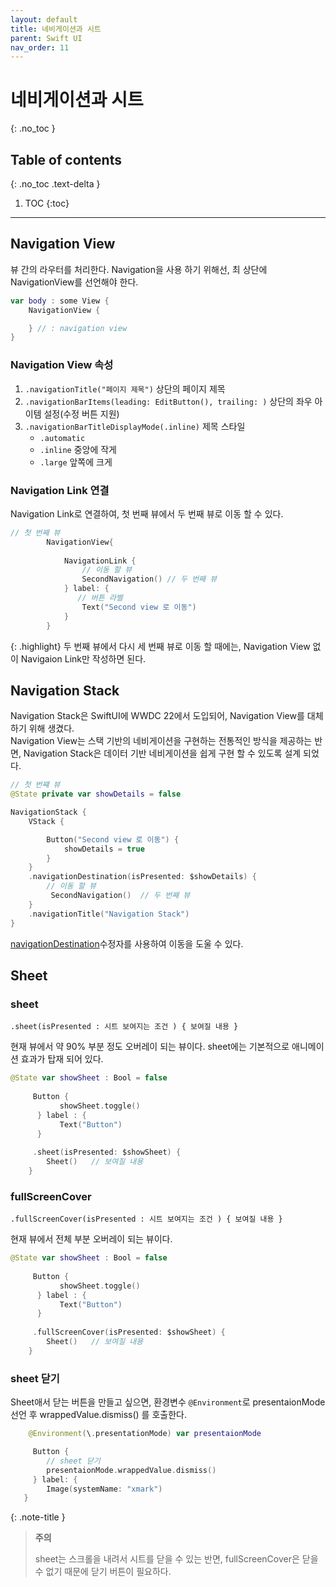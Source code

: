 ```yaml
---
layout: default
title: 네비게이션과 시트 
parent: Swift UI
nav_order: 11
---
```



# 네비게이션과 시트 
{: .no_toc }


## Table of contents
{: .no_toc .text-delta }

1. TOC
{:toc}

---


## Navigation View 

뷰 간의 라우터를 처리한다. Navigation을 사용 하기 위해선, 최 상단에 NavigationView를 선언해야 한다. 

```swift
var body : some View {
    NavigationView {

    } // : navigation view 
}
```

### Navigation View 속성 

1. `.navigationTitle("페이지 제목")`  상단의 페이지 제목 
1. `.navigationBarItems(leading: EditButton(), trailing: )` 상단의 좌우 아이템 설정(수정 버튼 지원)
1. `.navigationBarTitleDisplayMode(.inline)`  제목 스타일 
    -  `.automatic` 
    -  `.inline` 중앙에 작게 
    -  `.large` 앞쪽에 크게

### Navigation Link 연결 

Navigation Link로 연결하여, 첫 번째 뷰에서 두 번째 뷰로 이동 할 수 있다. 

```swift
// 첫 번째 뷰 
        NavigationView{
            
            NavigationLink {
                // 이동 할 뷰
                SecondNavigation() // 두 번째 뷰 
            } label: {
               // 버튼 라벨
                Text("Second view 로 이동")
            } 
        }
```

{: .highlight}
두 번째 뷰에서 다시 세 번째 뷰로 이동 할 때에는, Navigation View 없이 Navigaion Link만 작성하면 된다. 


## Navigation Stack

Navigation Stack은 SwiftUI에 WWDC 22에서 도입되어, Navigation View를 대체 하기 위해 생겼다. <br/>
Navigation View는 스택 기반의 네비게이션을 구현하는 전통적인 방식을 제공하는 반면, Navigation Stack은 데이터 기반 네비게이션을 쉽게 구현 할 수 있도록 설계 되었다. 

```swift
// 첫 번쨰 뷰 
@State private var showDetails = false

NavigationStack {
    VStack {

        Button("Second view 로 이동") {
            showDetails = true
        }
    }
    .navigationDestination(isPresented: $showDetails) {
        // 이동 할 뷰 
         SecondNavigation()  // 두 번째 뷰 
    }
    .navigationTitle("Navigation Stack")
}
```

[navigationDestination](https://developer.apple.com/documentation/swiftui/view/navigationdestination(ispresented:destination:))수정자를 사용하여 이동을 도울 수 있다. 


## Sheet 

### sheet 

 `.sheet(isPresented : 시트 보여지는 조건 ) { 보여질 내용 }`

현재 뷰에서 약 90% 부분 정도 오버레이 되는 뷰이다. sheet에는 기본적으로 애니메이션 효과가 탑재 되어 있다. 


```swift
@State var showSheet : Bool = false
              
     Button {
           showSheet.toggle()
      } label : {
           Text("Button")
      }
   
     .sheet(isPresented: $showSheet) {
        Sheet()   // 보여질 내용 
    }
```


### fullScreenCover

 `.fullScreenCover(isPresented : 시트 보여지는 조건 ) { 보여질 내용 }`
 
 현재 뷰에서 전체 부분 오버레이 되는 뷰이다.

```swift
@State var showSheet : Bool = false
              
     Button {
           showSheet.toggle()
      } label : {
           Text("Button")
      }
   
     .fullScreenCover(isPresented: $showSheet) {
        Sheet()   // 보여질 내용 
    }
```


### sheet 닫기 

Sheet애서 닫는 버튼을 만들고 싶으면, 환경변수 `@Environment`로 presentaionMode 선언 후 wrappedValue.dismiss() 를 호출한다. 

```swift
    @Environment(\.presentationMode) var presentaionMode

     Button {
        // sheet 닫기
        presentaionMode.wrappedValue.dismiss()
     } label: {
        Image(systemName: "xmark")
   }
```



{: .note-title }
> **주의**
>
> sheet는 스크롤을 내려서 시트를 닫을 수 있는 반면, fullScreenCover은 닫을 수 없기 때문에 닫기 버튼이 필요하다. 

